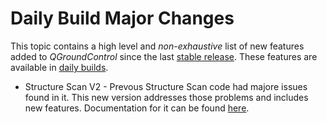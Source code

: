 # Daily Build Major Changes

This topic contains a high level and *non-exhaustive* list of new features added to *QGroundControl* since the last [stable release](../releases/release_notes.md). These features are available in [daily builds](../releases/daily_builds.md).

* Structure Scan V2 - Prevous Structure Scan code had majore issues found in it. This new version addresses those problems and includes new features. Documentation for it can be found [here](../PlanView/pattern_structure_scan_v2.md).